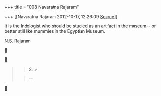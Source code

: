 +++
title = "008 Navaratna Rajaram"

+++
[[Navaratna Rajaram	2012-10-17, 12:26:09 [Source](https://groups.google.com/g/bvparishat/c/BR9F6kSuXY4)]]





 It is the Indologist who should be studied as an artifact in the museum-- or better still like mummies in the Egyptian Museum.



N.S. Rajaram  
  





> 
> > S. >
> 
> > --  



